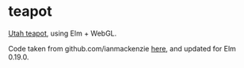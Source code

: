 # teapot

[Utah teapot](https://en.wikipedia.org/wiki/Utah_teapot), using Elm + WebGL.

Code taken from github.com/ianmackenzie [here](https://github.com/ianmackenzie/elm-3d-camera/tree/master/examples),
and updated for Elm 0.19.0.

